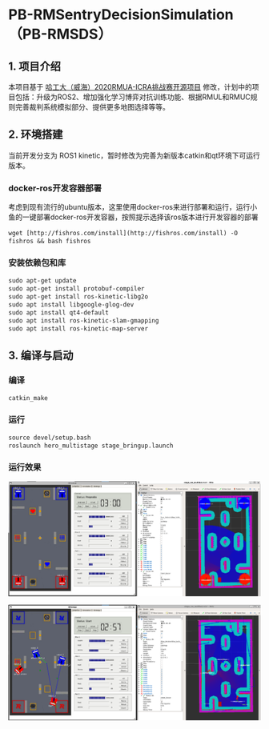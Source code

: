 # PB-RMSentryDecisionSimulation（PB-RMSDS）

## 1. 项目介绍
本项目基于 [哈工大（威海）2020RMUA-ICRA挑战赛开源项目](https://github.com/chalkchalk/1CRA_HER0) 修改，计划中的项目包括：升级为ROS2、增加强化学习博弈对抗训练功能、根据RMUL和RMUC规则完善裁判系统模拟部分、提供更多地图选择等等。

## 2. 环境搭建
当前开发分支为 ROS1 kinetic，暂时修改为完善为新版本catkin和qt环境下可运行版本。

### docker-ros开发容器部署

考虑到现有流行的ubuntu版本，这里使用docker-ros来进行部署和运行，运行小鱼的一键部署docker-ros开发容器，按照提示选择该ros版本进行开发容器的部署

```
wget [http://fishros.com/install](http://fishros.com/install) -O fishros && bash fishros

```
### 安装依赖包和库

```
sudo apt-get update
sudo apt-get install protobuf-compiler
sudo apt-get install ros-kinetic-libg2o
sudo apt install libgoogle-glog-dev
sudo apt install qt4-default
sudo apt install ros-kinetic-slam-gmapping
sudo apt install ros-kinetic-map-server
```

## 3. 编译与启动

### 编译


```
catkin_make
```

### 运行

```
source devel/setup.bash
roslaunch hero_multistage stage_bringup.launch
```
### 运行效果

![启动前效果](./.docx/启动前效果图.png)

![启动后效果](./.docx/启动后效果图.png)
